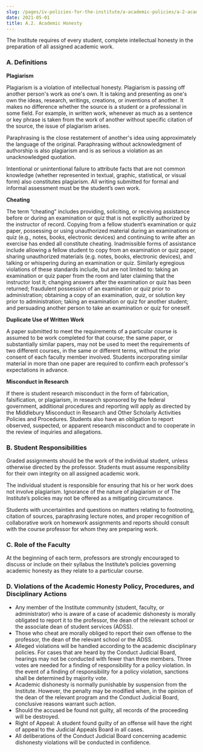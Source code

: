 ```yaml
---
slug: /pages/iv-policies-for-the-institute/a-academic-policies/a-2-academic-honesty
date: 2021-05-01
title: A.2. Academic Honesty
---
```

The Institute requires of every student, complete intellectual honesty in the preparation of all assigned academic work.

### A. Definitions

**Plagiarism**

Plagiarism is a violation of intellectual honesty. Plagiarism is passing off another person's work as one's own. It is taking and presenting as one's own the ideas, research, writings, creations, or inventions of another. It makes no difference whether the source is a student or a professional in some field. For example, in written work, whenever as much as a sentence or key phrase is taken from the work of another without specific citation of the source, the issue of plagiarism arises.

Paraphrasing is the close restatement of another's idea using approximately the language of the original. Paraphrasing without acknowledgment of authorship is also plagiarism and is as serious a violation as an unacknowledged quotation.

Intentional or unintentional failure to attribute facts that are not common knowledge (whether represented in textual, graphic, statistical, or visual form) also constitutes plagiarism. All writing submitted for formal and informal assessment must be the student’s own work.

**Cheating**

The term “cheating” includes providing, soliciting, or receiving assistance before or during an examination or quiz that is not explicitly authorized by the instructor of record. Copying from a fellow student’s examination or quiz paper, possessing or using unauthorized material during an examinations or quiz (e.g., notes, books, electronic devices) and continuing to write after an exercise has ended all constitute cheating. Inadmissible forms of assistance include allowing a fellow student to copy from an examination or quiz paper, sharing unauthorized materials (e.g. notes, books, electronic devices), and talking or whispering during an examination or quiz. Similarly egregious violations of these standards include, but are not limited to: taking an examination or quiz paper from the room and later claiming that the instructor lost it; changing answers after the examination or quiz has been returned; fraudulent possession of an examination or quiz prior to administration; obtaining a copy of an examination, quiz, or solution key prior to administration; taking an examination or quiz for another student; and persuading another person to take an examination or quiz for oneself.

**Duplicate Use of Written Work**

A paper submitted to meet the requirements of a particular course is assumed to be work completed for that course; the same paper, or substantially similar papers, may not be used to meet the requirements of two different courses, in the same or different terms, without the prior consent of each faculty member involved. Students incorporating similar material in more than one paper are required to confirm each professor's expectations in advance.

**Misconduct in Research**

If there is student research misconduct in the form of fabrication, falsification, or plagiarism, in research sponsored by the federal government, additional procedures and reporting will apply as directed by the Middlebury Misconduct in Research and Other Scholarly Activities Policies and Procedures. Students also have an obligation to report observed, suspected, or apparent research misconduct and to cooperate in the review of inquiries and allegations.

### B. Student Responsibilities

Graded assignments should be the work of the individual student, unless otherwise directed by the professor. Students must assume responsibility for their own integrity on all assigned academic work.

The individual student is responsible for ensuring that his or her work does not involve plagiarism. Ignorance of the nature of plagiarism or of The Institute’s policies may not be offered as a mitigating circumstance.

Students with uncertainties and questions on matters relating to footnoting, citation of sources, paraphrasing lecture notes, and proper recognition of collaborative work on homework assignments and reports should consult with the course professor for whom they are preparing work.

### C. Role of the Faculty

At the beginning of each term, professors are strongly encouraged to discuss or include on their syllabus the Institute’s policies governing academic honesty as they relate to a particular course.

### D. Violations of the Academic Honesty Policy, Procedures, and Disciplinary Actions

* Any member of the Institute community (student, faculty, or administrator) who is aware of a case of academic dishonesty is morally obligated to report it to the professor, the dean of the relevant school or the associate dean of student services (ADSS).
* Those who cheat are morally obliged to report their own offense to the professor, the dean of the relevant school or the ADSS.
* Alleged violations will be handled according to the academic disciplinary policies. For cases that are heard by the Conduct Judicial Board, hearings may not be conducted with fewer than three members. Three votes are needed for a finding of responsibility for a policy violation. In the event of a finding of responsibility for a policy violation, sanctions shall be determined by majority vote.
* Academic dishonesty is normally punishable by suspension from the Institute. However, the penalty may be modified when, in the opinion of the dean of the relevant program and the Conduct Judicial Board, conclusive reasons warrant such action.
* Should the accused be found not guilty, all records of the proceeding will be destroyed.
* Right of Appeal: A student found guilty of an offense will have the right of appeal to the Judicial Appeals Board in all cases.
* All deliberations of the Conduct Judicial Board concerning academic dishonesty violations will be conducted in confidence.